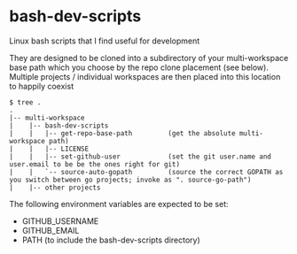 # bash-dev-scripts
Linux bash scripts that I find useful for development

They are designed to be cloned into a subdirectory of your multi-workspace base path which you choose by the repo clone placement (see below).  Multiple projects / individual workspaces are then placed into this location to happily coexist

    $ tree .
    .
    |-- multi-workspace
    |    |-- bash-dev-scripts
    |    |   |-- get-repo-base-path         (get the absolute multi-workspace path)
    |    |   |-- LICENSE
    |    |   |-- set-github-user            (set the git user.name and user.email to be be the ones right for git)
    |    |   `-- source-auto-gopath         (source the correct GOPATH as you switch between go projects; invoke as ". source-go-path")
    |    |-- other projects

The following environment variables are expected to be set:
* GITHUB_USERNAME
* GITHUB_EMAIL
* PATH (to include the bash-dev-scripts directory)
